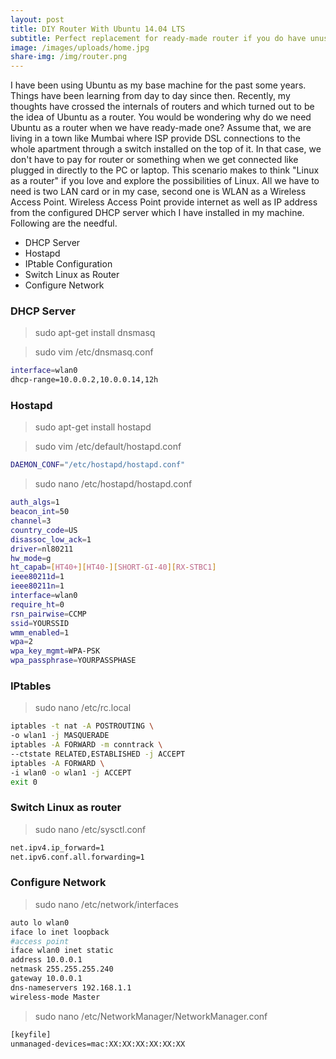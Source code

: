 ```yaml
---
layout: post
title: DIY Router With Ubuntu 14.04 LTS
subtitle: Perfect replacement for ready-made router if you do have unused computer
image: /images/uploads/home.jpg
share-img: /img/router.png
---
```

I have been using Ubuntu as my base machine for the past some years. Things have been learning from day to day since then. Recently, my thoughts have crossed the internals of routers and which turned out to be the idea of Ubuntu as a router. You would be wondering why do we need Ubuntu as a router when we have ready-made one? Assume that, we are living in a town like Mumbai where ISP provide DSL connections to the whole apartment through a switch installed on the top of it. In that case, we don't have to pay for router or something when we get connected like plugged in directly to the PC or laptop. This scenario makes to think "Linux as a router" if you love and explore the possibilities of Linux. All we have to need is two LAN card or in my case, second one is WLAN as a Wireless Access Point. Wireless Access Point provide internet as well as IP address from the configured DHCP server which I have installed in my machine. Following are the needful.

* DHCP Server
* Hostapd
* IPtable Configuration
* Switch Linux as Router
* Configure Network

### DHCP Server

> sudo apt-get install dnsmasq

> sudo vim /etc/dnsmasq.conf

```bash
interface=wlan0
dhcp-range=10.0.0.2,10.0.0.14,12h
```

### Hostapd

> sudo apt-get install hostapd

> sudo vim /etc/default/hostapd.conf

```bash
DAEMON_CONF="/etc/hostapd/hostapd.conf"
```

> sudo nano /etc/hostapd/hostapd.conf

```bash
auth_algs=1
beacon_int=50
channel=3
country_code=US
disassoc_low_ack=1
driver=nl80211
hw_mode=g
ht_capab=[HT40+][HT40-][SHORT-GI-40][RX-STBC1]
ieee80211d=1
ieee80211n=1
interface=wlan0
require_ht=0
rsn_pairwise=CCMP
ssid=YOURSSID
wmm_enabled=1
wpa=2
wpa_key_mgmt=WPA-PSK
wpa_passphrase=YOURPASSPHASE
```

### IPtables

>sudo nano /etc/rc.local

```bash
iptables -t nat -A POSTROUTING \
-o wlan1 -j MASQUERADE
iptables -A FORWARD -m conntrack \
--ctstate RELATED,ESTABLISHED -j ACCEPT
iptables -A FORWARD \
-i wlan0 -o wlan1 -j ACCEPT
exit 0
```

### Switch Linux as router

> sudo nano /etc/sysctl.conf

```bash
net.ipv4.ip_forward=1
net.ipv6.conf.all.forwarding=1
```

### Configure Network

> sudo nano /etc/network/interfaces

```bash
auto lo wlan0
iface lo inet loopback
#access point
iface wlan0 inet static
address 10.0.0.1
netmask 255.255.255.240
gateway 10.0.0.1
dns-nameservers 192.168.1.1
wireless-mode Master
```

> sudo nano /etc/NetworkManager/NetworkManager.conf

```bash
[keyfile]
unmanaged-devices=mac:XX:XX:XX:XX:XX:XX
```

